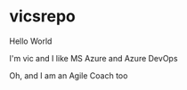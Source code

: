 # vicsrepo
Hello World

I'm vic and I like MS Azure and Azure DevOps

Oh, and I am an Agile Coach too

